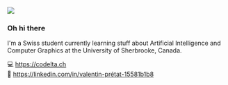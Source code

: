 ![](https://imgur.com/EjeXd1T.png)
### Oh hi there

I'm a Swiss student currently learning stuff about Artificial Intelligence and Computer Graphics at the University of Sherbrooke, Canada.

💻 https://codelta.ch  
📘 https://linkedin.com/in/valentin-prétat-15581b1b8
